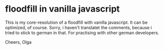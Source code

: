 # floodfill in vanilla javascript
This is my core-resolution of a floodfill with vanilla javascript. It can be optimized, of course.
Sorry, i haven't translatet the comments, because i tried to stick to german in that. For practising with other german developers.

Cheers, 
Olga
